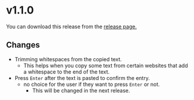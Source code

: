 # v1.1.0

You can download this release from the
[release page.](https://github.com/HRA42/Go-TextType/releases/tag/v1.1.0)

## Changes
- Trimming whitespaces from the copied text.
  - This helps when you copy some text from certain websites that add a whitespace to the end of the text.
- Press `Enter` after the text is pasted to confirm the entry.
  - no choice for the user if they want to press `Enter` or not. 
    - This will be changed in the next release.